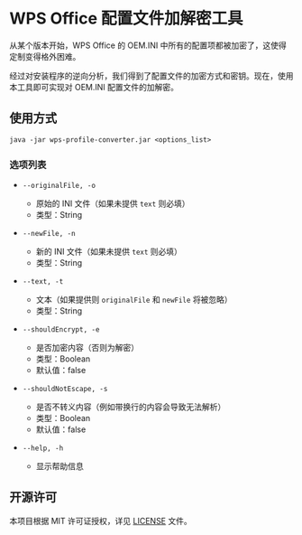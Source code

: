 ﻿# WPS Office 配置文件加解密工具

从某个版本开始，WPS Office 的 OEM.INI 中所有的配置项都被加密了，这使得定制变得格外困难。

经过对安装程序的逆向分析，我们得到了配置文件的加密方式和密钥。现在，使用本工具即可实现对 OEM.INI 配置文件的加解密。

## 使用方式

```txt
java -jar wps-profile-converter.jar <options_list>
```

### 选项列表

- `--originalFile, -o`
    - 原始的 INI 文件（如果未提供 `text` 则必填）
    - 类型：String

- `--newFile, -n`
    - 新的 INI 文件（如果未提供 `text` 则必填）
    - 类型：String

- `--text, -t`
    - 文本（如果提供则 `originalFile` 和 `newFile` 将被忽略）
    - 类型：String

- `--shouldEncrypt, -e`
    - 是否加密内容（否则为解密）
    - 类型：Boolean
    - 默认值：false

- `--shouldNotEscape, -s`
    - 是否不转义内容（例如带换行的内容会导致无法解析）
    - 类型：Boolean
    - 默认值：false

- `--help, -h`
    - 显示帮助信息

## 开源许可

本项目根据 MIT 许可证授权，详见 [LICENSE](LICENSE.md) 文件。
